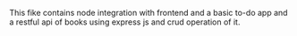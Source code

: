 This fike contains node integration with frontend and a basic to-do app and a restful api of books using express js and crud operation of it.
